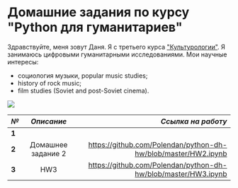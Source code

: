 # Домашние задания по курсу "Python для гуманитариев"
Здравствуйте, меня зовут Даня. Я с третьего курса ["Культурологии"](https://www.hse.ru/ba/cultural/). 
Я занимаюсь цифровыми гуманитарными исследованиями. Мои научные интересы:
+ социология музыки, popular music studies;
+ history of rock music;
+ film studies (Soviet and post-Soviet cinema).

![](https://orig00.deviantart.net/a383/f/2013/024/0/0/disappearrgb_by_madebymv-d5sku6k.jpg)

*№* | *Описание* | *Ссылка на работу*
---|:---:|---:
**1**|          
**2**|Домашнее задание 2|https://github.com/Polendan/python-dh-hw/blob/master/HW2.ipynb
**3**|HW3|https://github.com/Polendan/python-dh-hw/blob/master/HW3.ipynb
